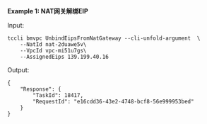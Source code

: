 **Example 1: NAT网关解绑EIP**



Input: 

```
tccli bmvpc UnbindEipsFromNatGateway --cli-unfold-argument  \
    --NatId nat-2duawe5v\
    --VpcId vpc-mi51u7gs\
    --AssignedEips 139.199.40.16
```

Output: 
```
{
    "Response": {
        "TaskId": 18417,
        "RequestId": "e16cdd36-43e2-4748-bcf8-56e999953bed"
    }
}
```

